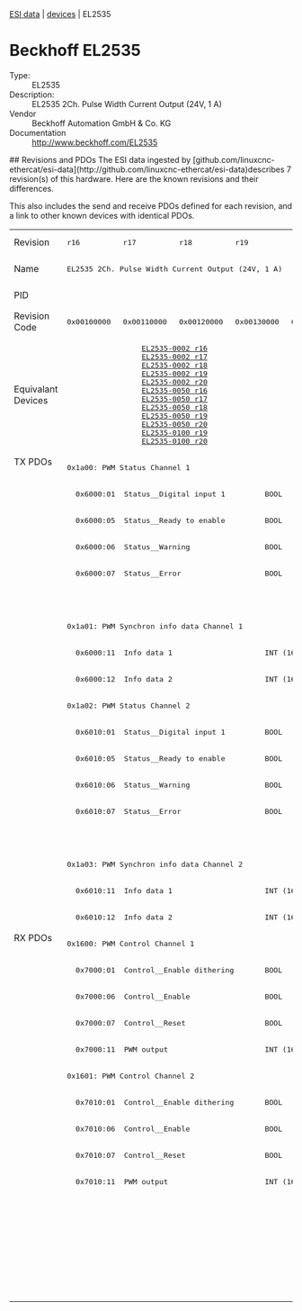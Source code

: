 <div class="nav"><a href="/esi-data">ESI data</a> | <a href="/esi-data/devices">devices</a> | EL2535</div>

#  Beckhoff EL2535

<dl>
  <dt>Type:</dt><dd>EL2535</dd>
  <dt>Description:</dt><dd>EL2535 2Ch. Pulse Width Current Output (24V, 1 A)</dd>
  <dt>Vendor</dt><dd>Beckhoff Automation GmbH & Co. KG</dd>
  <dt>Documentation</dt><dd><a href="http://www.beckhoff.com/EL2535">http://www.beckhoff.com/EL2535</a></dd>
</dl>
## Revisions and PDOs
The ESI data ingested by [github.com/linuxcnc-ethercat/esi-data](http://github.com/linuxcnc-ethercat/esi-data)describes 7 revision(s) of this hardware.  Here are the known revisions and their differences.

This also includes the send and receive PDOs defined for each revision, and a link to other known devices with identical PDOs.

<table>
<tr >
<td class="first">Revision</td>
<td ><pre>r16</pre></td>
<td ><pre>r17</pre></td>
<td ><pre>r18</pre></td>
<td ><pre>r19</pre></td>
<td ><pre>r21</pre></td>
<td ><pre>r22</pre></td>
<td ><pre>r23</pre></td>
</tr>
<tr >
<td class="first">Name</td>
<td  colspan=4 align="center"><pre>EL2535 2Ch. Pulse Width Current Output (24V, 1 A)</pre></td>
<td  colspan=3 align="center"><pre>EL2535 2Ch. Pulse Width Current Output (24V, 1A)</pre></td>
</tr>
<tr >
<td class="first">PID</td>
<td  colspan=7 align="center"><pre>0x09e73052</pre></td>
</tr>
<tr >
<td class="first">Revision Code</td>
<td ><pre>0x00100000</pre></td>
<td ><pre>0x00110000</pre></td>
<td ><pre>0x00120000</pre></td>
<td ><pre>0x00130000</pre></td>
<td ><pre>0x00150000</pre></td>
<td ><pre>0x00160000</pre></td>
<td ><pre>0x00170000</pre></td>
</tr>
<tr >
<td class="first">Equivalant Devices</td>
<td  colspan=4 align="center"><pre><a href="EL2535-0002">EL2535-0002 r16</a><br/><a href="EL2535-0002">EL2535-0002 r17</a><br/><a href="EL2535-0002">EL2535-0002 r18</a><br/><a href="EL2535-0002">EL2535-0002 r19</a><br/><a href="EL2535-0002">EL2535-0002 r20</a><br/><a href="EL2535-0050">EL2535-0050 r16</a><br/><a href="EL2535-0050">EL2535-0050 r17</a><br/><a href="EL2535-0050">EL2535-0050 r18</a><br/><a href="EL2535-0050">EL2535-0050 r19</a><br/><a href="EL2535-0050">EL2535-0050 r20</a><br/><a href="EL2535-0100">EL2535-0100 r19</a><br/><a href="EL2535-0100">EL2535-0100 r20</a></pre></td>
<td  colspan=2 align="center"><pre><a href="EL2535-0002">EL2535-0002 r21</a><br/><a href="EL2535-0002">EL2535-0002 r22</a><br/><a href="EL2535-0005">EL2535-0005 r22</a><br/><a href="EL2535-0050">EL2535-0050 r21</a><br/><a href="EL2535-0050">EL2535-0050 r22</a><br/><a href="EL2535-0100">EL2535-0100 r21</a><br/><a href="EL2535-0100">EL2535-0100 r22</a></pre></td>
<td ><pre><a href="EL2535-0002">EL2535-0002 r23</a><br/><a href="EL2535-0005">EL2535-0005 r23</a><br/><a href="EL2535-0050">EL2535-0050 r23</a><br/><a href="EL2535-0100">EL2535-0100 r23</a></pre></td>
</tr>
<tr class="txpdo pdosection">
<td class="first" rowspan=18 valign=top>TX PDOs</td>
<td colspan=7 align="left"><pre>0x1a00: PWM Status Channel 1</pre></td>
<td></td>
</tr>
<tr class="txpdo">
<td  colspan=7 align="left"><pre>  0x6000:01  Status__Digital input 1         BOOL</pre></td>
</tr>
<tr class="txpdo">
<td  colspan=7 align="left"><pre>  0x6000:05  Status__Ready to enable         BOOL</pre></td>
</tr>
<tr class="txpdo">
<td  colspan=7 align="left"><pre>  0x6000:06  Status__Warning                 BOOL</pre></td>
</tr>
<tr class="txpdo">
<td  colspan=7 align="left"><pre>  0x6000:07  Status__Error                   BOOL</pre></td>
</tr>
<tr class="txpdo">
<td  colspan=4 align="left"></td>
<td  colspan=3 align="left"><pre>  0x6000:10  Status__TxPDO Toggle            BOOL</pre></td>
</tr>
<tr class="txpdo pdosection">
<td  colspan=7 align="left"><pre>0x1a01: PWM Synchron info data Channel 1</pre></td>
</tr>
<tr class="txpdo">
<td  colspan=7 align="left"><pre>  0x6000:11  Info data 1                     INT (16 bits)</pre></td>
</tr>
<tr class="txpdo">
<td  colspan=7 align="left"><pre>  0x6000:12  Info data 2                     INT (16 bits)</pre></td>
</tr>
<tr class="txpdo pdosection">
<td  colspan=7 align="left"><pre>0x1a02: PWM Status Channel 2</pre></td>
</tr>
<tr class="txpdo">
<td  colspan=7 align="left"><pre>  0x6010:01  Status__Digital input 1         BOOL</pre></td>
</tr>
<tr class="txpdo">
<td  colspan=7 align="left"><pre>  0x6010:05  Status__Ready to enable         BOOL</pre></td>
</tr>
<tr class="txpdo">
<td  colspan=7 align="left"><pre>  0x6010:06  Status__Warning                 BOOL</pre></td>
</tr>
<tr class="txpdo">
<td  colspan=7 align="left"><pre>  0x6010:07  Status__Error                   BOOL</pre></td>
</tr>
<tr class="txpdo">
<td  colspan=4 align="left"></td>
<td  colspan=3 align="left"><pre>  0x6010:10  Status__TxPDO Toggle            BOOL</pre></td>
</tr>
<tr class="txpdo pdosection">
<td  colspan=7 align="left"><pre>0x1a03: PWM Synchron info data Channel 2</pre></td>
</tr>
<tr class="txpdo">
<td  colspan=7 align="left"><pre>  0x6010:11  Info data 1                     INT (16 bits)</pre></td>
</tr>
<tr class="txpdo">
<td  colspan=7 align="left"><pre>  0x6010:12  Info data 2                     INT (16 bits)</pre></td>
</tr>
<tr class="rxpdo pdosection">
<td class="first" rowspan=14 valign=top>RX PDOs</td>
<td colspan=7 align="left"><pre>0x1600: PWM Control Channel 1</pre></td>
<td></td>
</tr>
<tr class="rxpdo">
<td  colspan=7 align="left"><pre>  0x7000:01  Control__Enable dithering       BOOL</pre></td>
</tr>
<tr class="rxpdo">
<td  colspan=7 align="left"><pre>  0x7000:06  Control__Enable                 BOOL</pre></td>
</tr>
<tr class="rxpdo">
<td  colspan=7 align="left"><pre>  0x7000:07  Control__Reset                  BOOL</pre></td>
</tr>
<tr class="rxpdo">
<td  colspan=7 align="left"><pre>  0x7000:11  PWM output                      INT (16 bits)</pre></td>
</tr>
<tr class="rxpdo pdosection">
<td  colspan=7 align="left"><pre>0x1601: PWM Control Channel 2</pre></td>
</tr>
<tr class="rxpdo">
<td  colspan=7 align="left"><pre>  0x7010:01  Control__Enable dithering       BOOL</pre></td>
</tr>
<tr class="rxpdo">
<td  colspan=7 align="left"><pre>  0x7010:06  Control__Enable                 BOOL</pre></td>
</tr>
<tr class="rxpdo">
<td  colspan=7 align="left"><pre>  0x7010:07  Control__Reset                  BOOL</pre></td>
</tr>
<tr class="rxpdo">
<td  colspan=7 align="left"><pre>  0x7010:11  PWM output                      INT (16 bits)</pre></td>
</tr>
<tr class="rxpdo pdosection">
<td  colspan=6 align="left"></td>
<td ><pre>0x1602: PWM Dithering amplitude Channel 1</pre></td>
</tr>
<tr class="rxpdo">
<td  colspan=6 align="left"></td>
<td ><pre>  0x7000:12  Dithering amplitude             UINT (16 bits)</pre></td>
</tr>
<tr class="rxpdo pdosection">
<td  colspan=6 align="left"></td>
<td ><pre>0x1603: PWM Dithering amplitude Channel 2</pre></td>
</tr>
<tr class="rxpdo">
<td  colspan=6 align="left"></td>
<td ><pre>  0x7010:12  Dithering amplitude             UINT (16 bits)</pre></td>
</tr>
</table>
